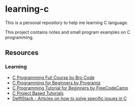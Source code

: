 # learning-c

This is a personal repository to help me learning C language.

This project contains notes and small program examples on C programming.

## Resources

### Learning

- [C Programming Full Course by Bro Code](https://www.youtube.com/watch?v=87SH2Cn0s9A)
- [C Programming for Beginners by Programiz](https://www.youtube.com/playlist?list=PL98qAXLA6aftD9ZlnjpLhdQAOFI8xIB6e)
- [C Programming Tutorial for Beginners by FreeCodeCamp](https://www.youtube.com/watch?v=KJgsSFOSQv0)
- [C Project Based Tutorials](https://github.com/SWPFlow/C-Project-Based-Tutorials)
- [DelftStack - Articles on how to solve specific issues in C](https://www.delftstack.com/howto/c/)
